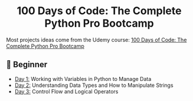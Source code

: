 <h1 align="center">100 Days of Code: The Complete Python Pro Bootcamp
</h1>



Most projects ideas come from the Udemy course: [100 Days of Code: The Complete Python Pro Bootcamp](https://www.udemy.com/course/100-days-of-code/)


## 🔰 Beginner 
- [Day 1:](https://github.com/Husainbw786/100-days-of-code-Python/tree/main/Day01) Working with Variables in Python to Manage Data
- [Day 2:](https://github.com/Husainbw786/100-days-of-code-Python/tree/main/Day02) Understanding Data Types and How to Manipulate Strings
- [Day 3:](https://github.com/Husainbw786/100-days-of-code-Python/tree/main/Day03) Control Flow and Logical Operators

